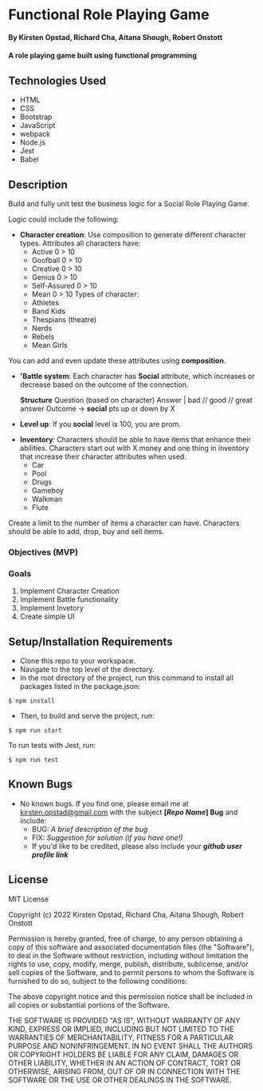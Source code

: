 # Functional Role Playing Game

#### By Kirsten Opstad, Richard Cha, Aitana Shough, Robert Onstott

#### A role playing game built using functional programming

## Technologies Used

* HTML
* CSS
* Bootstrap
* JavaScript
* webpack
* Node.js
* Jest
* Babel

## Description

Build and fully unit test the business logic for a Social Role Playing Game.

Logic could include the following:

* __Character creation__: Use composition to generate different character types. 
  Attributes all characters have:
    * Active 0 > 10 
    * Goofball 0 > 10
    * Creative 0 > 10
    * Genius 0 > 10
    * Self-Assured 0 > 10
    * Mean 0 > 10
  Types of character:
    * Athletes
    * Band Kids
    * Thespians (theatre)
    * Nerds
    * Rebels
    * Mean Girls

You can add and even update these attributes using __composition__.

* __'Battle system__: Each character has **Social** attribute, which increases or decrease based on the outcome of the connection.

    **Structure**
    Question
    (based on character)
    Answer | bad // good // great answer
    Outcome -> __social__ pts up or down by X

* __Level up__: If you __social__ level is 100, you are prom. 

<!-- You will need to use some object-oriented programming to complete this objective — characters can be individual objects with their own set of attributes. -->

* __Inventory__: Characters should be able to have items that enhance their abilities. Characters start out with X money and one thing in inventory that increase their character attributes when used.
  * Car 
  * Pool
  * Drugs
  * Gameboy
  * Walkman
  * Flute

Create a limit to the number of items a character can have. Characters should be able to add, drop, buy and sell items.

### Objectives (MVP)

<!-- [x] Screenshots

![Screenshots](https://external-content.duckduckgo.com/iu/?u=https%3A%2F%2Ftse1.mm.bing.net%2Fth%3Fid%3DOIP.03bZmDGXaBhBYyxxp3Ls3gHaEA%26pid%3DApi&f=1&ipt=e980d57210242747a51c41421e1f09a6de3b1fdaeaadd297496787bb64e80c88&ipo=images) -->

<!-- [Link to operational site](http://www.kirstenopstad.github.com/<REPOSITORY NAME>) -->

### Goals
1. Implement Character Creation
2. Implement Battle functionality
3. Implement Invetory
4. Create simple UI

## Setup/Installation Requirements

* Clone this repo to your workspace.
* Navigate to the top level of the directory.
* In the root directory of the project, run this command to install all packages listed in the package.json:
```
$ npm install
```
<!-- Instructions for Apps that Use APIs -->
<!-- * To use this app, you will need to create an account and get an API key from [Link to API](https://www.api-link.io).
  * Visit the API site. Follow signup instructions to get your own unique API key.
  * To add API access to this application:
    * Open .gitignore and add .env to the list of things git should ignore
    ```
    node_modules/
    .DS_Store
    dist/
    coverage/
    .env
    ```
    * Next create .env file and define a variable **API_KEY** that holds _your API key_ and save it
    ```
    API_KEY=your-api-key-not-this-text 
    ```
    -->
* Then, to build and serve the project, run: 
```
$ npm run start
```
To run tests with Jest, run:
```
$ npm run test
```

## Known Bugs

* No known bugs. If you find one, please email me at kirsten.opstad@gmail.com with the subject **[_Repo Name_] Bug** and include:
  * BUG: _A brief description of the bug_
  * FIX: _Suggestion for solution (if you have one!)_
  * If you'd like to be credited, please also include your **_github user profile link_**

## License
<!-- [Choose License](https://choosealicense.com/) -->

MIT License

Copyright (c) 2022 Kirsten Opstad, Richard Cha, Aitana Shough, Robert Onstott

Permission is hereby granted, free of charge, to any person obtaining a copy of this software and associated documentation files (the "Software"), to deal in the Software without restriction, including without limitation the rights to use, copy, modify, merge, publish, distribute, sublicense, and/or sell copies of the Software, and to permit persons to whom the Software is furnished to do so, subject to the following conditions:

The above copyright notice and this permission notice shall be included in all copies or substantial portions of the Software.

THE SOFTWARE IS PROVIDED "AS IS", WITHOUT WARRANTY OF ANY KIND, EXPRESS OR IMPLIED, INCLUDING BUT NOT LIMITED TO THE WARRANTIES OF MERCHANTABILITY, FITNESS FOR A PARTICULAR PURPOSE AND NONINFRINGEMENT. IN NO EVENT SHALL THE AUTHORS OR COPYRIGHT HOLDERS BE LIABLE FOR ANY CLAIM, DAMAGES OR OTHER LIABILITY, WHETHER IN AN ACTION OF CONTRACT, TORT OR OTHERWISE, ARISING FROM, OUT OF OR IN CONNECTION WITH THE SOFTWARE OR THE USE OR OTHER DEALINGS IN THE SOFTWARE.
